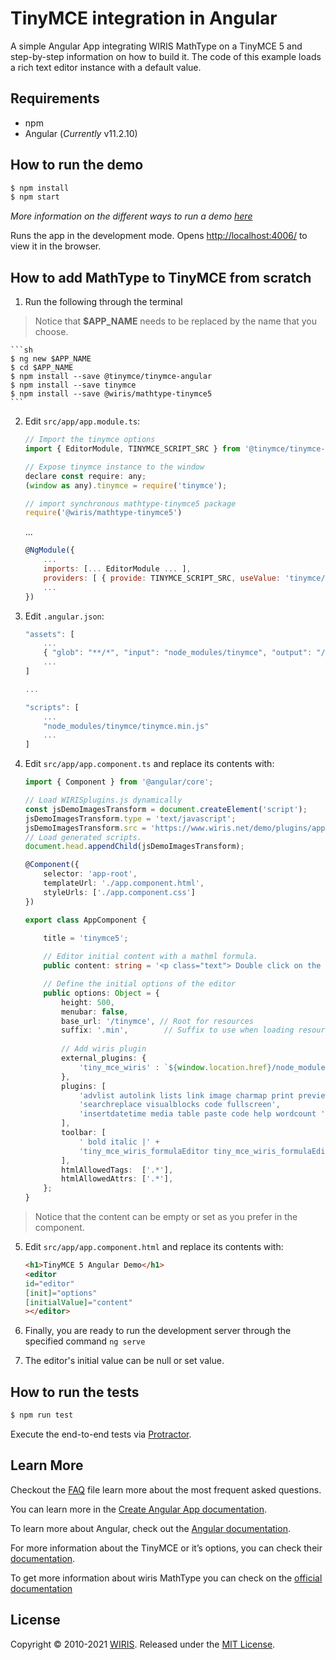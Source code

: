 # TinyMCE integration in Angular

A simple Angular App integrating WIRIS MathType on a TinyMCE 5 and step-by-step information on how to build it. The  code of this example loads a rich text editor instance with a default value.

## Requirements

* npm
* Angular (*Currently* v11.2.10)

## How to run the demo

```sh
$ npm install
$ npm start
```

*More information on the different ways to run a demo [here](../../README.md)*

Runs the app in the development mode.
Opens [http://localhost:4006/](http://localhost:4006/) to view it in the browser.

## How to add MathType to TinyMCE from scratch

1. Run the following through the terminal

> Notice that **$APP_NAME** needs to be replaced by the name that you choose.

    ```sh
    $ ng new $APP_NAME
    $ cd $APP_NAME
    $ npm install --save @tinymce/tinymce-angular
    $ npm install --save tinymce
    $ npm install --save @wiris/mathtype-tinymce5
    ```

2. Edit `src/app/app.module.ts`:

    ```js
    // Import the tinymce options
    import { EditorModule, TINYMCE_SCRIPT_SRC } from '@tinymce/tinymce-angular';
    
    // Expose tinymce instance to the window
    declare const require: any;
    (window as any).tinymce = require('tinymce');
    
    // import synchronous mathtype-tinymce5 package
    require('@wiris/mathtype-tinymce5')
    ```
    ...
    ```js
    @NgModule({
        ...
        imports: [... EditorModule ... ],
        providers: [ { provide: TINYMCE_SCRIPT_SRC, useValue: 'tinymce/tinymce.min.js' } ],
        ...
    })
    ```

3. Edit `.angular.json`:
    
    ```js
    "assets": [
        ...
        { "glob": "**/*", "input": "node_modules/tinymce", "output": "/tinymce/" }
        ...
    ]

    ...

    "scripts": [
        ...
        "node_modules/tinymce/tinymce.min.js"
        ...
    ]
    ```

4. Edit `src/app/app.component.ts` and replace its contents with:

    ```ts
    import { Component } from '@angular/core';

    // Load WIRISplugins.js dynamically
    const jsDemoImagesTransform = document.createElement('script');
    jsDemoImagesTransform.type = 'text/javascript';
    jsDemoImagesTransform.src = 'https://www.wiris.net/demo/plugins/app/WIRISplugins.js?viewer=image';
    // Load generated scripts.
    document.head.appendChild(jsDemoImagesTransform);

    @Component({
        selector: 'app-root',
        templateUrl: './app.component.html',
        styleUrls: ['./app.component.css']
    })
    
    export class AppComponent {

        title = 'tinymce5';
        
        // Editor initial content with a mathml formula.
        public content: string = '<p class="text"> Double click on the following formula to edit it.</p><p style="text-align:center;"><math><mi>z</mi><mo>=</mo><mfrac><mrow><mo>-</mo><mi>b</mi><mo>&PlusMinus;</mo><msqrt><msup><mi>b</mi><mn>3</mn></msup><mo>-</mo><mn>4</mn><mi>a</mi><mi>c</mi></msqrt></mrow><mrow><mn>2</mn><mi>a</mi></mrow></mfrac></math></p>';

        // Define the initial options of the editor
        public options: Object = {
            height: 500,
            menubar: false,
            base_url: '/tinymce', // Root for resources
            suffix: '.min',        // Suffix to use when loading resources
            
            // Add wiris plugin
            external_plugins: {
                'tiny_mce_wiris' : `${window.location.href}/node_modules/@wiris/mathtype-tinymce5/plugin.min.js`
            },
            plugins: [
                'advlist autolink lists link image charmap print preview anchor',
                'searchreplace visualblocks code fullscreen',
                'insertdatetime media table paste code help wordcount '
            ],
            toolbar: [
                ' bold italic |' +
                'tiny_mce_wiris_formulaEditor tiny_mce_wiris_formulaEditorChemistry '
            ],
            htmlAllowedTags:  ['.*'],
            htmlAllowedAttrs: ['.*'],
        };
    }

    ```

> Notice that the content can be empty or set as you prefer in the component.

5. Edit `src/app/app.component.html` and replace its contents with:

    ```html
    <h1>TinyMCE 5 Angular Demo</h1>
    <editor
    id="editor"
    [init]="options"
    [initialValue]="content"
    ></editor>
    ```

6. Finally, you are ready to run the development server through the specified command `ng serve`

7. The editor's initial value can be null or set value.

## How to run the tests

```sh
$ npm run test
```

Execute the end-to-end tests via [Protractor](http://www.protractortest.org/).

## Learn More

Checkout the [FAQ](FAQs.md) file learn more about the most frequent asked questions.

You can learn more in the [Create Angular App documentation](https://angular.io/cli/new).

To learn more about Angular, check out the [Angular documentation](https://angular.io/).

For more information about the TinyMCE or it’s options, you can check their [documentation](https://www.tiny.cloud/docs/integrations/angular/).

To get more information about wiris MathType you can check on the [official documentation](http://www.wiris.com/mathtype)

## License

Copyright © 2010-2021 [WIRIS](http://www.wiris.com). Released under the [MIT License](../../../LICENSE).
